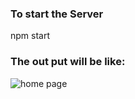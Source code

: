 ### To start the Server
npm start
### The out put will be like:
![home page](https://user-images.githubusercontent.com/79532378/125834668-47f0fa12-1a30-4915-a821-3c2569175942.png)

